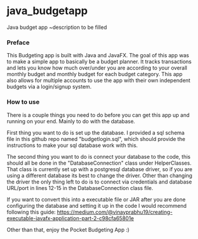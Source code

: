 # java_budgetapp
Java budget app ~description to be filled

### Preface
This Budgeting app is built with Java and JavaFX. The goal of this app was to make a simple app to basically be a budget planner. It tracks transactions and lets you know how much over/under you are according to your overall monthly budget and monthly budget for each budget category. This app also allows for multiple accounts to use the app with their own independent budgets via a login/signup system. 

### How to use
There is a couple things you need to do before you can get this app up and running on your end. Mainly to do with the database. 

First thing you want to do is set up the database. I provided a sql schema file in this github repo named "budgetlogin.sql", which should provide the instructions to make your sql database work with this. 

The second thing you want to do is connect your database to the code, this should all be done in the "DatabaseConnection" class under HelperClasses. That class is currently set up with a postgresql database driver, so if you are using a different database its best to change the driver. Other than changing the driver the only thing left to do is to connect via credentials and database URL/port in lines 12-15 in the DatabaseConnection class file.

If you want to convert this into a executable file or JAR after you are done configuring the database and setting it up in the code I would recommend following this guide: https://medium.com/@vinayprabhu19/creating-executable-javafx-application-part-2-c98cfa65801e 

Other than that, enjoy the Pocket Budgeting App :)

